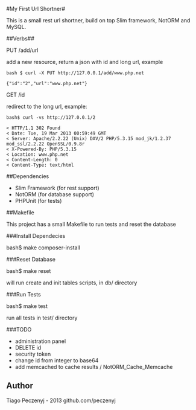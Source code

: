#My First Url Shortner#

This is a small rest url shortner, build on top Slim framework, NotORM and MySQL.

##Verbs##

PUT /add/url

add a new resource, return a json with id and long url, example

	bash $ curl -X PUT http://127.0.0.1/add/www.php.net

	{"id":"2","url":"www.php.net"}

GET /id

redirect to the long url, example:

	bash$ curl -vs http://127.0.0.1/2

	< HTTP/1.1 302 Found
	< Date: Tue, 19 Mar 2013 00:59:49 GMT
	< Server: Apache/2.2.22 (Unix) DAV/2 PHP/5.3.15 mod_jk/1.2.37 mod_ssl/2.2.22 OpenSSL/0.9.8r
	< X-Powered-By: PHP/5.3.15
	< Location: www.php.net
	< Content-Length: 0
	< Content-Type: text/html

##Dependencies

* Slim Framework (for rest support)
* NotORM (for database support)
* PHPUnit (for tests)

##Makefile

This project has a small Makefile to run tests and reset the database

###Install Dependecies

bash$ make composer-install

###Reset Database

bash$ make reset

will run create and init tables scripts, in db/ directory

###Run Tests

bash$ make test

run all tests in test/ directory

###TODO

- administration panel
- DELETE id
- security token
- change id from integer to base64
- add memcached to cache results / NotORM_Cache_Memcache

## Author

Tiago Peczenyj - 2013
github.com/peczenyj
